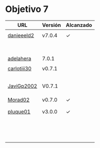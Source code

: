 # Objetivo 7

| URL                                                                       | Versión | Alcanzado |
|---------------------------------------------------------------------------|---------|-----------|
| <!-- Enlace de sergioae19 -->                                             |         |           |
| [danieeeld2](https://github.com/danieeeld2/LogisticsRoutes/pull/80)       | v7.0.4  | ✓         |
| <!-- Enlace de LuciaAnsino -->                                            |         |           |
| <!-- Enlace de Enaraque -->                                               |         |           |
| <!-- Enlace de giorgiogiovanni -->                                        |         |           |
| <!-- Enlace de PabloBarTo -->                                             |         |           |
| <!-- Enlace de danibarranqueroo -->                                       |         |           |
| <!-- Enlace de Amadocm -->                                                |         |           |
| <!-- Enlace de marinajcs -->                                              |         |           |
| <!-- Enlace de GiancaGrizzly -->                                          |         |           |
| [adelahera](https://github.com/adelahera/basket-stats/pull/62)      |  7.0.1  |           |
| <!-- Enlace de puchy22 -->                                                |         |           |
| [carlotiii30](https://github.com/carlotiii30/organizacionSemanal/pull/69) | v0.7.1  |           |
| <!-- Enlace de sergioffdez -->                                            |         |           |
| <!-- Enlace de DarckMonster -->                                           |         |           |
| <!-- Enlace de eugrdfolcha -->                                            |         |           |
| <!-- Enlace de diagmatrix -->                                             |         |           |
| <!-- Enlace de JaimeGM96 -->                                              |         |           |
| [JaviGp2002](https://github.com/javigp2002/LazyFood/pull/58)              | V0.7.1  |           |
| <!-- Enlace de shvtwp -->                                                 |         |           |
| <!-- Enlace de MarioGuisado -->                                           |         |           |
| <!-- Enlace de J P S -->                                                  |         |           |
| [Morad02](https://github.com/Morad02/F1Data/pull/62)                      | v0.7.0  | ✓         |
| <!-- Enlace de albertolj -->                                              |         |           |
| <!-- Enlace de Christianlr -->                                            |         |           |
| [pluque01](https://github.com/pluque01/CofreSagradoVirtual/pull/42)       | v3.0.0  | ✓         |
| <!-- Enlace de josemponce -->                                             |         |           |
| <!-- Enlace de smallPingu -->                                             |         |           |
| <!-- Enlace de chelunike -->                                              |         |           |
| <!-- Enlace de M M M -->                                                  |         |           |
| <!-- Enlace de moshidev -->                                               |         |           |
| <!-- Enlace de R L O E -->                                                |         |           |
| <!-- Enlace de migueruiz -->                                              |         |           |
| <!-- Enlace de Javito198 -->                                              |         |           |
| <!-- Enlace de Alvarosanpal95 -->                                         |         |           |
| <!-- Enlace de spmanolo -->                                               |         |           |
| <!-- Enlace de carlosservi -->                                            |         |           |
| <!-- Enlace de raultl12 -->                                               |         |           |
| <!-- Enlace de manuelvico0102 -->                                         |         |           |
| <!-- Enlace de johnwaves -->                                              |         |           |
